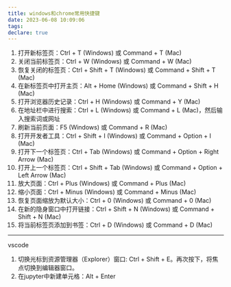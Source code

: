 ```yaml
---
title: windows和chrome常用快捷键
date: 2023-06-08 10:09:06
tags:
declare: true
---
```

1. 打开新标签页：Ctrl + T (Windows) 或 Command + T (Mac)
2. 关闭当前标签页：Ctrl + W (Windows) 或 Command + W (Mac)<!--more-->
3. 恢复关闭的标签页：Ctrl + Shift + T (Windows) 或 Command + Shift + T (Mac)
4. 在新标签页中打开主页：Alt + Home (Windows) 或 Command + Shift + H (Mac)
5. 打开浏览器历史记录：Ctrl + H (Windows) 或 Command + Y (Mac)
6. 在地址栏中进行搜索：Ctrl + L (Windows) 或 Command + L (Mac)，然后输入搜索词或网址
7. 刷新当前页面：F5 (Windows) 或 Command + R (Mac)
8. 打开开发者工具：Ctrl + Shift + I (Windows) 或 Command + Option + I (Mac)
9. 打开下一个标签页：Ctrl + Tab (Windows) 或 Command + Option + Right Arrow (Mac)
10. 打开上一个标签页：Ctrl + Shift + Tab (Windows) 或 Command + Option + Left Arrow (Mac)
11. 放大页面：Ctrl + Plus (Windows) 或 Command + Plus (Mac)
12. 缩小页面：Ctrl + Minus (Windows) 或 Command + Minus (Mac)
13. 恢复页面缩放为默认大小：Ctrl + 0 (Windows) 或 Command + 0 (Mac)
14. 在新的隐身窗口中打开链接：Ctrl + Shift + N (Windows) 或 Command + Shift + N (Mac)
15. 将当前标签页添加到书签：Ctrl + D (Windows) 或 Command + D (Mac)

--------------------------------------------
vscode
1. 切换光标到资源管理器（Explorer）窗口: Ctrl + Shift + E。再次按下，将焦点切换到编辑器窗口。
2. 在jupyter中新建单元格：Alt + Enter